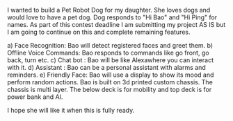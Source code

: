 I wanted to build a Pet Robot Dog for my daughter. She loves dogs and would love to have a pet dog. 
Dog responds to "Hi Bao" and "Hi Ping" for  names.
As part of this contest deadline I am submitting my project AS IS but I am going to continue on this and complete remaining features.   

a) Face Recognition: Bao will detect registered faces and greet them.
b) Offline Voice Commands: Bao responds to commands like go front, go back, turn etc.
c) Chat bot : Bao will be like Alexawhere you can interact with it.
d) Assistant : Bao can be a personal assistant with alarms and reminders. 
e) Friendly Face: Bao will use a display to show its mood and perform random actions. 
Bao is built on 3d printed custom chassis. The chassis is multi layer. The below deck is for mobility and top deck is for power bank and AI.

I hope she will like it when this is fully ready.
